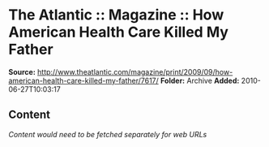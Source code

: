 # The Atlantic :: Magazine :: How American Health Care Killed My Father

**Source:** http://www.theatlantic.com/magazine/print/2009/09/how-american-health-care-killed-my-father/7617/
**Folder:** Archive
**Added:** 2010-06-27T10:03:17




## Content
*Content would need to be fetched separately for web URLs*
